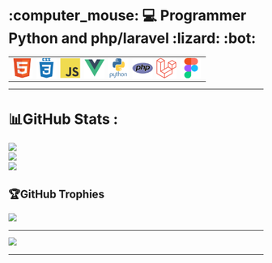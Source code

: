 <h1>:computer_mouse: 💻 Programmer Python and php/laravel :lizard: :bot:  </h1> 

<div>
<table>
  <tr>
  <td>
  <img src="https://github.com/devicons/devicon/blob/master/icons/html5/html5-original.svg" title="HTML5" alt="HTML" width="40" height="40"/>&nbsp;
  <img src="https://github.com/devicons/devicon/blob/master/icons/css3/css3-plain-wordmark.svg"  title="CSS3" alt="CSS" width="40" height="40"/>&nbsp;
  <img src="https://github.com/devicons/devicon/blob/master/icons/javascript/javascript-original.svg" title="JavaScript" alt="JavaScript" width="40" height="40"/>&nbsp;
  <img src="https://github.com/devicons/devicon/blob/master/icons/vuejs/vuejs-original.svg" title="VueJS" alt="VueJS" width="40" height="40"/>&nbsp;
  <img src="https://github.com/devicons/devicon/blob/master/icons/python/python-original-wordmark.svg" title="Python" alt="Python" width="40" height="40"/>&nbsp;
  <img src="https://github.com/devicons/devicon/blob/master/icons/php/php-original.svg" title="php" alt="php" width="40" height="40"/>&nbsp;
  <img src="https://github.com/devicons/devicon/blob/master/icons/laravel/laravel-original.svg" title="Laravel" alt="Laravel" width="40" height="40"/>&nbsp;
  <img src="https://github.com/devicons/devicon/blob/master/icons/figma/figma-original.svg" title="Figma" alt="Figma" width="40" height="40"/>&nbsp;
  </td>
  </tr>
</table>
</div>
<hr>

# 📊GitHub Stats :
![](https://github-readme-stats.vercel.app/api?username=king-tri-ton&theme=chartreuse-dark&hide_border=true&include_all_commits=false&count_private=false)<br/>
![](https://github-readme-streak-stats.herokuapp.com/?user=king-tri-ton&theme=chartreuse-dark&hide_border=true)<br/>
![](https://github-readme-stats.vercel.app/api/top-langs/?username=king-tri-ton&theme=chartreuse-dark&hide_border=true&include_all_commits=false&count_private=false&layout=compact)

## 🏆GitHub Trophies
![](https://github-trophies.vercel.app/?username=king-tri-ton&theme=matrix&no-frame=true&no-bg=false&margin-w=4)

---
[![](https://visitcount.itsvg.in/api?id=king-tri-ton&icon=9&color=9)](https://visitcount.itsvg.in)
<hr>


